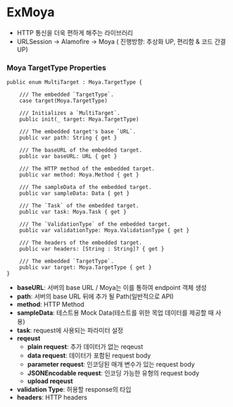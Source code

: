 # ExMoya
- HTTP 통신을 더욱 편하게 해주는 라이브러리
- URLSession → Alamofire → Moya ( 진행방향: 추상화 UP, 편리함 & 코드 간결 UP)

### Moya TargetType Properties
```
public enum MultiTarget : Moya.TargetType {

    /// The embedded `TargetType`.
    case target(Moya.TargetType)

    /// Initializes a `MultiTarget`.
    public init(_ target: Moya.TargetType)

    /// The embedded target's base `URL`.
    public var path: String { get }

    /// The baseURL of the embedded target.
    public var baseURL: URL { get }

    /// The HTTP method of the embedded target.
    public var method: Moya.Method { get }

    /// The sampleData of the embedded target.
    public var sampleData: Data { get }

    /// The `Task` of the embedded target.
    public var task: Moya.Task { get }

    /// The `ValidationType` of the embedded target.
    public var validationType: Moya.ValidationType { get }

    /// The headers of the embedded target.
    public var headers: [String : String]? { get }

    /// The embedded `TargetType`.
    public var target: Moya.TargetType { get }
}
```

- **baseURL**: 서버의 base URL / Moya는 이를 통하여 endpoint 객체 생성
- **path**: 서버의 base URL 뒤에 추가 될 Path(일반적으로 API)
- **method**: HTTP Method
- **sampleData**: 테스트용 Mock Data(테스트를 위한 목업 데이터를 제공할 때 사용)
- **task**: request에 사용되는 파라미터 설정
- **reqeust**
    - **plain request**: 추가 데이터가 없는 reqeust
    - **data request**: 데이터가 포함된 request body
    - **parameter request**: 인코딩된 매개 변수가 있는 request body
    - **JSONEncodable request**: 인코딩 가능한 유형의 request body
    - **upload reqeust**
- **validation Type**: 허용할 response의 타입
- **headers**: HTTP headers
